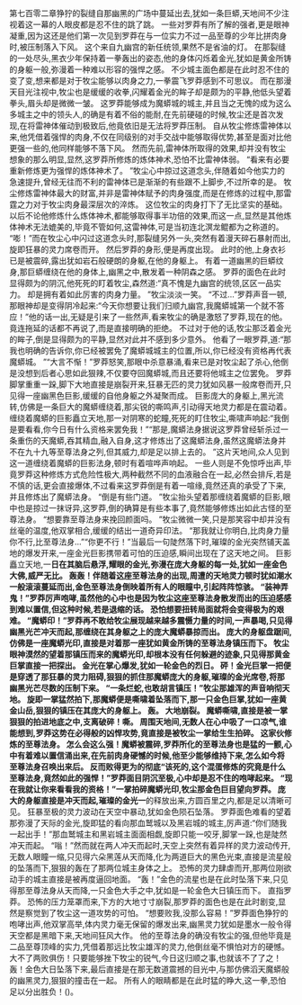 第七百零二章狰狞的裂缝自那幽黑的广场中蔓延出去,犹如一条巨蟒,天地间不少注视着这一幕的人眼皮都是忍不住的跳了跳。
一些对罗莽有所了解的强者,更是眼神凝重,因为这还是他们第一次见到罗莽在与一位实力不过一品至尊的少年比拼肉身时,被压制落入下风。
这个来自九幽宫的新任统领,果然不是省油的灯。
在那裂缝的一处尽头,黑衣少年保持着一拳轰出的姿态,他的身体闪烁着金光,犹如是黄金所铸的身躯一般,弥漫着一种难以形容的强悍之感。
不少城主面色都是在此时忍不住的变了变,想来都是对于牧尘能够以肉身之力,一拳震飞罗莽感到不可思议。
而在那漫天目光注视中,牧尘也是缓缓的收拳,闪耀着金光的眸子却是颇为的平静,他低头望着拳头,眉头却是微微一皱。
这罗莽能够成为魔蟒城的城主,并且当之无愧的成为这么多城主之中的领头人,的确是有着不俗的能耐,在先前硬碰的时候,牧尘还是首次发现,在将雷神体催动到极致后,他竟依旧是无法将罗莽压制。
自从牧尘修炼雷神体以来,他凭借着强悍的肉身,不仅在同级别的对手交战中能够取得优势,甚至是面对比他更强一些的,他同样能够不落下风。
然而先前,雷神体所取得的效果,却并没有牧尘想象的那么明显,显然,这罗莽所修炼的炼体神术,恐怕不比雷神体弱。
“看来有必要重新修炼更为强悍的炼体神术了。
”牧尘心中掠过这道念头,伴随着如今他实力的急速提升,曾经无往而不利的雷神体已是渐渐的有些跟不上脚步,不过所幸的是。
牧尘修炼雷神体最大的财富,并非是雷神体赋予的肉身强度,而是在修炼的过程中,那雷霆之力对于牧尘肉身最深层次的淬炼。
这位牧尘的肉身打下了无比坚实的基础。
以后不论他修炼什么炼体神术,都能够取得事半功倍的效果,而这一点,显然是其他炼体神术无法媲美的,毕竟不管如何,这雷神体,可是当初连北溟龙鲲都为之称道的。
“嘭！”而在牧尘心中闪过这道念头时,那裂缝另外一头,突然有着漫天碎石暴射而出,旋即狂暴的灵力席卷而开。
然后罗莽的身形,便是再度出现。
此时的他,上身衣衫已是被震碎,露出犹如岩石般硬朗的身躯,在他的身躯上。
有着一道幽黑的巨蟒纹身,那巨蟒缠绕在他的身体上,幽黑之中,散发着一种阴森之感。
罗莽的面色在此时显得颇为的阴沉,他死死的盯着牧尘,森然道:“真不愧是九幽宫的统领,区区一品实力。
却是拥有着如此厉害的肉身力量。
”牧尘淡淡一笑。
“不过…”罗莽声音一顿,那眼神却是变得阴冷起来:“今天你想要让我们归顺九幽宫,我魔蟒城第一个就不答应！”他的话一出,无疑是引来了一些然声,看来牧尘的确是激怒了罗莽,现在的他。
竟连拖延的话都不再说了,而是直接明确的拒绝。
不过对于他的话,牧尘那泛着金光的眸子,倒是显得颇为的平静,显然对此并不感到多少意外。
他看了一眼罗莽,道:“那我也明确的告诉你,你已经被罢免了魔蟒城城主的位置,所以,你已经没有资格再代表魔蟒城。
”“大言不惭！”罗莽怒笑,那眼中杀意暴涌,看来已是对牧尘起了杀心,他倒是没想到后者心思如此狠辣,不仅要夺回魔蟒城,而且还要将他城主之位罢免。
罗莽脚掌重重一跺,脚下大地直接是崩裂开来,狂暴无匹的灵力犹如风暴一般席卷而开,只见得一座幽黑色巨影,缓缓的自他身躯之外凝聚而成。
巨影庞大的身躯上,黑光流转,仿佛是一条巨大的魔蟒缠绕着,那尖锐的嘶鸣声,引动得天地灵力都是在震动着。
缠绕着魔蟒的巨影矗立天地,那一对阴寒的蛇瞳,死死的盯住牧尘,嘶啸声响起:“我倒是要看看,你今日有什么资格来罢免我！”“那是,魔蟒法身据说这罗莽曾经斩杀过一条重伤的天魔蟒,吞其精血,融入自身,这才修炼出了这魔蟒法身,虽然这魔蟒法身并不在九十九等至尊法身之列,但其威力,却是足以排上去的。
”这片天地间,众人见到这一道缠绕着魔蟒的巨影法身,顿时有着喧哗声响起。
一些人则是不免惊呼出声,毕竟罗莽这种修炼方式危险性极大,两种截然不同的血液融合在一起,必然会排斥,若是不慎的话,更会直接爆体,不过看来这罗莽倒是有着一喧缘,竟然还真的承受了下来,并且修炼出了魔蟒法身。
“倒是有些门道。
”牧尘抬头望着那缠绕着魔蟒的巨影,眼中也是掠过一抹讶异,这罗莽,倒的确算是有些本事了,竟然能够修炼出如此古怪的至尊法身。
“想要靠至尊法身来挽回颜面吗。
”牧尘微微一笑,只是那笑容中却并没有丝毫的温度,他双掌相合,缓缓的结出一道奇异印法。
“那我就让你明白,比肉身力量你不行,比至尊法身…”“你更不行！”当最后一句陡然落下时,璀璨的金光突然铺天盖地的爆发开来,一座金光巨影携带着可怕的压迫感,瞬间出现在了这天地之间。
巨影矗立天地,一**日在其脑后悬浮,耀眼的金光,弥漫在庞大身躯的每一处,犹如一座金色大佛,威严无比。
轰轰！伴随着这座至尊法身的出现,周遭的天地灵力顿时犹如潮水一般滚滚蔓延而出,金色至尊法身倒映着所有人的眼瞳中,引起阵阵惊骇。
“装神弄鬼！”罗莽厉声咆哮,虽然他的心中也是因为牧尘这座至尊法身散发而出的压迫感感到难以置信,但这种时候,若是退缩的话。
恐怕想要扭转局面就将会变得极为的艰难。
“魔蟒印！”罗莽再不敢给牧尘展现越来越多震慑力量的时间,一声暴喝,只见得幽黑光芒冲天而起,那缠绕在其身躯之上的庞大魔蟒暴掠而出。
庞大的身躯盘踞间,仿佛是一座魔蟒光印,直接是对着那一座犹如黄金所铸的至尊法身镇压而下。
牧尘眼神漠然的望着那镇压而来的魔蟒光印,却根本没有任何躲避的迹象,只见得那黄金巨掌直接一把探出。
金光在掌心爆发,犹如一轮金色的烈日。
砰！金光巨掌一把便是穿透了那狂暴的灵力阻碍,狠狠的抓住那魔蟒庞大的身躯,璀璨的金光席卷,将那幽黑光芒尽数的压制下来。
“一条烂蛇,也敢胡言镇压！”牧尘那雄浑的声音响彻天地。
旋即一掌猛然拍下,那魔蟒便是嘶啸着坠落而下,那一只金色巨掌,犹如一座黄金山岳,狠狠的镇压在其庞大的身躯上。
轰。
大地崩裂。
魔蟒嘶啸,直接是被一掌狠狠的拍进地底之中,支离破碎！嘶。
周围天地间,无数人在心中吸了一口凉气,谁能想到,罗莽这势在必得般的凶悍攻势,竟直接是被牧尘一掌给生生拍碎。
这家伙修炼的至尊法身。
怎么会这么强！魔蟒被震碎,罗莽所化的至尊法身也是猛的一颤,心中有着难以置信涌出来,在先前肉身硬憾的时候,他至少能够维持下来,怎么如今将至尊法身召唤出来后。
反而败得更为的彻底“该死的,这个混蛋修炼的究竟是什么至尊法身,竟然如此的强悍！”罗莽面目阴沉至极,心中却是忍不住的咆哮起来。
“现在我就让你来看看我的资格！”一掌拍碎魔蟒光印,牧尘那金色巨目望向罗莽。
庞大的身躯直接是冲天而起,璀璨的金光一**的释放出来,方圆百里之内,都是足以清晰可见。
狂暴至极的灵力波动在天空中暴动,犹如金色陨石坠落。
罗莽面色难看的望着那弥漫了天际的金光,旋即猛的看向那血鹫城以及黑岩城的城主,厉声道:“你们随我一起出手！”那血鹫城主和黑岩城主面面相觑,旋即只能一咬牙,脚掌一跺,也是陡然冲天而起。
“嗡！”然而就在两人冲天而起时,天空上突然有着异样的灵力波动传开,无数人眼瞳一缩,只见得六朵黑莲从天而降,化为两道巨大的黑色光束,直接是流星般的坠落而下,狠狠的轰在了那两位城主身体之上。
恐怖的灵力肆虐而开,那两位刚欲动手的城主直接是被再度逼回地面。
“轰！”金色的流星也是在此时坠落下来,只见得那至尊法身从天而降,一只金色大手之中,犹如是一轮金色大日镇压而下。
直指罗莽。
恐怖的压力笼罩而来,下方的大地寸寸崩裂,那罗莽的面色也是在此时剧变,显然是察觉到了牧尘这一道攻势的可怕。
“想要败我,没那么容易！”罗莽面色狰狞的咆哮出声,他双掌高举,体内灵力毫无保留的爆发出来,幽黑灵力犹如是墨水一般令得天空都是黑暗下来,天地间狂风大作。
他的至尊法身的确没有牧尘的强,但他毕竟是二品至尊顶峰的实力,凭借着那远比牧尘雄浑的灵力,他倒丝毫不惧怕对方的硬憾。
大不了两败俱伤！只要能够挫下牧尘的锐气,今日这归顺之事,也就该不了了之！轰！金色大日坠落下来,最后直接是在那无数道震撼的目光中,与那仿佛滔天魔蟒般的幽黑灵力,狠狠的撞击在一起。
所有人的眼睛都是在此时猛的睁大,这一拳,恐怕足以分出胜负！()。
